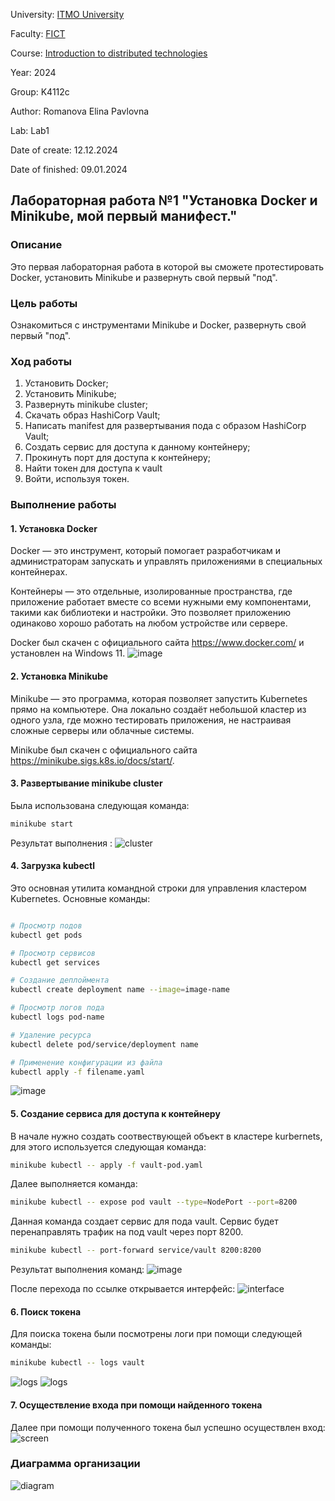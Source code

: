 University: [ITMO University](https://itmo.ru/ru/)

Faculty: [FICT](https://fict.itmo.ru)

Course: [Introduction to distributed technologies](https://github.com/itmo-ict-faculty/introduction-to-distributed-technologies)

Year: 2024

Group: K4112c

Author: Romanova Elina Pavlovna

Lab: Lab1

Date of create: 12.12.2024

Date of finished: 09.01.2024

## Лабораторная работа №1 "Установка Docker и Minikube, мой первый манифест."

### Описание

Это первая лабораторная работа в которой вы сможете протестировать Docker, установить Minikube и развернуть свой первый "под".

### Цель работы

Ознакомиться с инструментами Minikube и Docker, развернуть свой первый "под".

### Ход работы

1. Установить Docker;
2. Установить Minikube;
3. Развернуть minikube cluster;
4. Скачать образ HashiCorp Vault;
5. Написать manifest для развертывания пода с образом HashiCorp Vault;
6. Создать сервис для доступа к данному контейнеру;
7. Прокинуть порт для доступа к контейнеру;
8. Найти токен для доступа к vault
9. Войти, используя токен.

### Выполнение работы

#### 1. Установка Docker

Docker — это инструмент, который помогает разработчикам и администраторам запускать и управлять приложениями в специальных контейнерах.

Контейнеры — это отдельные, изолированные пространства, где приложение работает вместе со всеми нужными ему компонентами, такими как библиотеки и настройки. Это позволяет приложению одинаково хорошо работать на любом устройстве или сервере.

Docker был скачен с официального сайта https://www.docker.com/ и установлен на Windows 11.
![image](./docker.png)

#### 2. Установка Minikube

Minikube — это программа, которая позволяет запустить Kubernetes прямо на компьютере. Она локально создаёт небольшой кластер из одного узла, где можно тестировать приложения, не настраивая сложные серверы или облачные системы.

Minikube был скачен с официального сайта https://minikube.sigs.k8s.io/docs/start/.

#### 3. Развертывание minikube cluster

Была использована следующая команда:

```bash
minikube start
```

Результат выполнения :
![cluster](./start_minicube.png)

#### 4. Загрузка kubectl

Это основная утилита командной строки для управления кластером Kubernetes. Основные команды:

```bash

# Просмотр подов
kubectl get pods

# Просмотр сервисов
kubectl get services

# Создание деплоймента
kubectl create deployment name --image=image-name

# Просмотр логов пода
kubectl logs pod-name

# Удаление ресурса
kubectl delete pod/service/deployment name

# Применение конфигурации из файла
kubectl apply -f filename.yaml
```

![image](./kubectl.png)

#### 5. Создание сервиса для доступа к контейнеру

В начале нужно создать соотвествующей объект в кластере kurbernets, для этого используется следующая команда:

```bash
minikube kubectl -- apply -f vault-pod.yaml
```

Далее выполняется команда:

```bash
minikube kubectl -- expose pod vault --type=NodePort --port=8200
```

Данная команда создает сервис для пода vault. Сервис будет перенаправлять трафик на под vault через порт 8200. 

```bash
minikube kubectl -- port-forward service/vault 8200:8200
```

Результат выполнения команд:
![image](./service.png)

После перехода по ссылке открывается интерфейс:
![interface](./interface.png)

#### 6. Поиск токена

Для поиска токена были посмотрены логи при помощи следующей команды:

```bash
minikube kubectl -- logs vault
```
![logs](./log1.png)
![logs](./log2.png)

#### 7. Осуществление входа при помощи найденного токена

Далее при помощи полученного токена был успешно осуществлен вход:
![screen](./token_login.png)

### Диаграмма организации

![diagram](./diagram.png)
